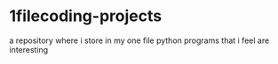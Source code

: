 # 1filecoding-projects
a repository where i store in my one file python programs that i feel are interesting 
